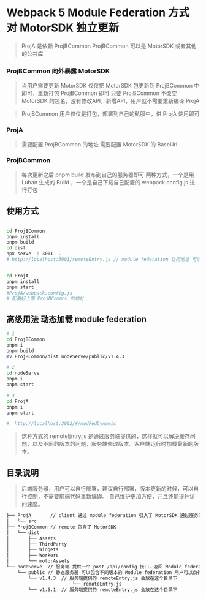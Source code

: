 # Webpack 5 Module Federation 方式对 MotorSDK 独立更新


> ProjA 是依赖 ProjBCommon
> ProjBCommon 可以是 MotorSDK 或者其他的公共库
### ProjBCommon 向外暴露 MotorSDK 
> 当用户需要更新 MotorSDK 仅仅把 MotorSDK 包更新到 ProjBCommon 中即可，重新打包 ProjBCommon 即可
> 只要 ProjBCommon 不改变 MotorSDK 的包名，没有修改API，新增API，用户就不需要重新编译 ProjA

> ProjBCommon 用户仅仅是打包，部署到自己的私服中，供 ProjA 使用即可 


### ProjA 
> 需要配置 ProjBCommon 的地址
> 需要配置 MotorSDK 的 BaseUrl 
>

### ProjBCommon 
> 每次更新之后 pnpm build 发布到自己的服务器即可
> 两种方式，一个是用 Luban 生成的 Build ，一个是自己下载自己配置的 webpack.config.js 进行打包




## 使用方式

```bash

cd ProjBCommon
pnpm install 
pnpm build
cd dist
npx serve -p 3001 -C
# http://localhost:3001/remoteEntry.js // module federation 访问地址 可以随意部署到服务器的任意目录下,只要能访问到即可


cd ProjA
pnpm install
pnpm start
#ProjA/webpack.config.js
# 配置好上面 ProjBCommon 的地址

```



## 高级用法 动态加载 module federation 

```bash
# 1
cd ProjBCommon
pnpm i
pnpm build
mv ProjBCommon/dist nodeServe/public/v1.4.3

# 2
cd nodeServe
pnpm i 
pnpm start

# 3
cd ProjA
pnpm i 
pnpm start

#  http://localhost:3002/#/modFedDynamic
```

> 这种方式的 remoteEntry.js 是通过服务端提供的，这样就可以解决缓存问题，以及不同的版本的问题，服务端修改版本。客户端运行时加载最新的版本。


## 目录说明

> 后端服务器，用户可以自行部署，建议自行部署，版本更新的时候，可以自行控制，不需要前端代码重新编译。
> 自己维护更加方便，并且还能提升访问速度。


```bash
├── ProjA       // client 通过 module federation 引入了 MotorSDK 通过服务端接口更新 MotorSDK 版本。
│   └── src
├── ProjBCommon // remote 包含了 MotorSDK
│   └── dist
│       ├── Assets
│       ├── ThirdParty
│       ├── Widgets
│       ├── Workers
│       └── motorAssets
└── nodeServe  // 服务端 提供一个 post /api/config 接口，返回 Module federation 配置 服务端
    └── public // 静态服务器 可以包含不同版本的 Module federation 用户可以自行部署提升稳定性
        └── v1.4.3  // 服务端提供的 remoteEntry.js 会放在这个目录下
						└── remoteEntry.js
        └── v1.5.1  // 服务端提供的 remoteEntry.js 会放在这个目录下

```